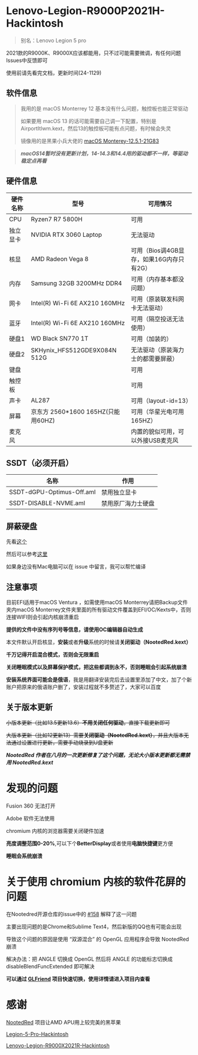 # Lenovo-Legion-R9000P2021H-Hackintosh

> 别名：Lenovo Legion 5 pro

2021款的R9000K、R9000X应该都能用，只不过可能需要微调，有任何问题Issues中反馈即可

使用前请先看完文档，更新时间(24-1129)



## 软件信息

> 我用的是 macOS Monterrey 12 基本没有什么问题，触控板也能正常驱动
>
> 如果要用 macOS 13 的话可能需要自己调一下配置，特别是AirportItlwm.kext，然后13的触控板可能有点问题，有时候会失灵
>
> 镜像用的是黑果小兵大佬的 [macOS Monterey-12.5.1-21G83](https://blog.daliansky.net/macOS-Monterey-12.5.1-21G83-Release-version-with-OC-0.8.4-CLOVER-5148-and-FirPE-original-image.html)



> ***macOS14暂时没有更新计划，14-14.3和14.4用的驱动都不一样，等驱动稳定点再看***



## 硬件信息

| 硬件名称 | 型号                               | 可用情况                                 |
| -------- | ---------------------------------- | ---------------------------------------- |
| CPU      | Ryzen7 R7 5800H                    | 可用                                     |
| 独立显卡 | NVIDIA RTX 3060 Laptop             | 无法驱动                                 |
| 核显     | AMD Radeon Vega 8                  | 可用（Bios调4GB显存，如果16G内存只有2G） |
| 内存     | Samsung 32GB 3200MHz DDR4          | 可用（内存基本都没问题）                 |
| 网卡     | Intel(R) Wi-Fi 6E AX210 160MHz     | 可用（原装联发科网卡无法驱动）           |
| 蓝牙     | Intel(R) Wi-Fi 6E AX210 160MHz     | 可用（隔空投送无法使用）                 |
| 硬盘1    | WD Black SN770 1T                  | 可用（加装的）                           |
| 硬盘2    | SKHynix_HFS512GDE9X084N 512G       | 无法驱动（原装海力士的都需要屏蔽）       |
| 键盘     |                                    | 可用                                     |
| 触控板   |                                    | 可用                                     |
| 声卡     | AL287                              | 可用（layout-id=13）                     |
| 屏幕     | 京东方 2560*1600 165HZ(只能用60HZ) | 可用（华星光电可用165HZ）                |
| 麦克风   |                                    | 内置的貌似可用，可以外接USB麦克风        |



## SSDT（必须开启）

| 名称                      | 作用               |
| ------------------------- | ------------------ |
| SSDT-dGPU-Optimus-Off.aml | 禁用独立显卡       |
| SSDT-DISABLE-NVME.aml     | 禁用原厂海力士硬盘 |



## 屏蔽硬盘

先看[这个](https://heipg.cn/tutorial/block-nv-dgpu-or-pm981.html#%E4%BF%AE%E6%94%B9%E9%A2%84%E7%BC%96%E8%AF%91%E7%9A%84-SSDT)

然后可以参考[这里](https://github.com/mocehu/Lenovo-Legion-R9000X2021R-Hackintosh?tab=readme-ov-file#%E7%A1%AC%E7%9B%98%E5%B1%8F%E8%94%BD%E8%AF%B4%E6%98%8E)

如果身边没有Mac电脑可以在 issue 中留言，我可以帮忙编译



## 注意事项

目前EFI适用于macOS Ventura ，如需使用macOS Monterrey请把Backup文件夹内macOS Monterrey文件夹里面的所有驱动文件覆盖到EFI/OC/Kexts中，否则连接WIFI则会引起内核崩溃重启

**提供的文件中没有序列号等信息，请使用OC编辑器自动生成**

本文件默认开启核显，**安装**或者**升级**系统的时候请**关闭驱动（NootedRed.kext）**

**千万记得开启混合模式，否则会无限重启**

**关闭睡眠模式以及屏幕保护模式，把这些都调到永不，否则睡眠会引起系统崩溃**

**安装系统界面可能会是俄语**，我是用翻译安装完后去设置里添加了中文，加了个新账户把原来的俄语账户删了，安装过程就不多赘述了，大家可以百度



## 关于版本更新

<strike>小版本更新（比如13.5更新13.6）**不用关闭任何驱动**，直接下载更新即可</strike>

<strike>大版本更新（比如12更新13）需要**关闭驱动（NootedRed.kext）**，并且大版本无法通过设置进行更新，需要手动烧录到U盘更新</strike>

***NootedRed 作者在八月的一次更新修复了这个问题，无论大小版本更新都无需禁用 NootedRed.kext***



# 发现的问题

Fusion 360 无法打开

Adobe 软件无法使用

chromium 内核的浏览器需要关闭硬件加速

**亮度调整范围0-20%**,可以下个**BetterDisplay**或者使用**电脑快捷键**更方便

**睡眠会系统崩溃**



# 关于使用 chromium 内核的软件花屏的问题

在Nootedred开源仓库的issue中的 [#158](https://github.com/ChefKissInc/NootedRed/issues/158) 解释了这一问题

主要出现问题的是Chrome和Sublime Text4，然后新版的QQ也有可能会出现

导致这个问题的原因是使用 “双源混合” 的 OpenGL 应用程序会导致 NootedRed崩溃

解决办法：把 ANGLE 切换成 OpenGL 然后将 ANGLE 的功能标志切换成disableBlendFuncExtended 即可解决

**可以通过 [GLFriend](https://github.com/ovoME/GLFriend) 项目快速切换，使用详情请进入项目内查看**



# 感谢

[NootedRed](https://github.com/ChefKissInc/NootedRed) 项目让AMD APU用上较完美的黑苹果

[Legion-5-Pro-Hackintosh](https://github.com/JamisonMurphy/Legion-5-Pro-Hackintosh)

[Lenovo-Legion-R9000X2021R-Hackintosh](https://github.com/mocehu/Lenovo-Legion-R9000X2021R-Hackintosh)
